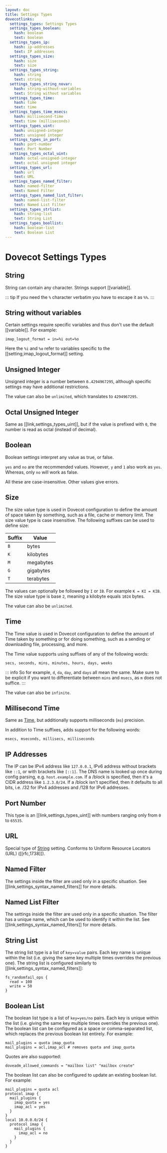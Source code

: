 ```yaml
---
layout: doc
title: Settings Types
dovecotlinks:
  settings_types: Settings Types
  settings_types_boolean:
    hash: boolean
    text: boolean
  settings_types_ip:
    hash: ip-addresses
    text: IP addresses
  settings_types_size:
    hash: size
    text: size
  settings_types_string:
    hash: string
    text: string
  settings_types_string_novar:
    hash: string-without-variables
    text: String without variables
  settings_types_time:
    hash: time
    text: time
  settings_types_time_msecs:
    hash: millisecond-time
    text: time (milliseconds)
  settings_types_uint:
    hash: unsigned-integer
    text: unsigned integer
  settings_types_in_port:
    hash: port-number
    text: Port Number
  settings_types_octal_uint:
    hash: octal-unsigned-integer
    text: octal unsigned integer
  settings_types_url:
    hash: url
    text: URL
  settings_types_named_filter:
    hash: named-filter
    text: Named Filter
  settings_types_named_list_filter:
    hash: named-list-filter
    text: Named List Filter
  settings_types_strlist:
    hash: string-list
    text: String List
  settings_types_boollist:
    hash: boolean-list
    text: Boolean List
---
```


# Dovecot Settings Types

## String

String can contain any character. Strings support [[variable]].

::: tip
If you need the `%` character verbatim you have to escape it as `%%`.
:::

## String without variables

Certain settings require specific variables and thus don't use the default
[[variable]]. For example:

```[dovecot.conf]
imap_logout_format = in=%i out=%o
```

Here the `%i` and `%o` refer to variables specific to the
[[setting,imap_logout_format]] setting.

## Unsigned Integer

Unsigned integer is a number between `0`..`4294967295`, although specific
settings may have additional restrictions.

The value can also be `unlimited`, which translates to `4294967295`.

## Octal Unsigned Integer

Same as [[link,settings_types_uint]], but if the value is prefixed with `0`,
the number is read as octal (instead of decimal).

## Boolean

Boolean settings interpret any value as true, or false.

`yes` and `no` are the recommended values. However, `y` and `1` also
work as `yes`. Whereas, only `no` will work as false.

All these are case-insensitive. Other values give errors.

## Size

The size value type is used in Dovecot configuration to define the amount of
space taken by something, such as a file, cache or memory limit. The size value
type is case insensitive. The following suffixes can be used to define size:

| Suffix | Value |
| ------ | ----- |
| `B` | bytes |
| `K` | kilobytes |
| `M` | megabytes |
| `G` | gigabytes |
| `T` | terabytes |

The values can optionally be followed by `I` or `IB`. For example
`K = KI = KIB`. The size value type is base `2`, meaning a kilobyte equals
`1024` bytes.

The value can also be `unlimited`.

## Time

The Time value is used in Dovecot configuration to define the amount of Time
taken by something or for doing something, such as a sending or downloading
file, processing, and more.

The Time value supports using suffixes of any of the following words:

```
secs, seconds, mins, minutes, hours, days, weeks
```

::: info
So for example, `d`, `da`, `day`, and `days` all mean the same. Make sure to be
explicit if you want to differentiate between `mins` and `msecs`, as `m` does
not suffice.
:::

The value can also be `infinite`.

## Millisecond Time

Same as [Time](#time), but additionally supports milliseconds (`ms`) precision.

In addition to Time suffixes, adds support for the following words:

```
msecs, mseconds, millisecs, milliseconds
```

## IP Addresses

The IP can be IPv4 address like `127.0.0.1`, IPv6 address without brackets
like `::1`, or with brackets like `[::1]`. The DNS name is looked up once
during config parsing, e.g. `host.example.com`. If a /block is specified,
then it's a CIDR address like `1.2.3.0/24`. If a /block isn't specified, then
it defaults to all bits, i.e. /32 for IPv4 addresses and /128 for IPv6
addresses.

## Port Number

This type is an [[link,settings_types_uint]] with numbers ranging only from `0`
to `65535`.

## URL

Special type of [String](#string) setting. Conforms to Uniform Resource
Locators (URL) ([[rfc,1738]]).

## Named Filter

The settings inside the filter are used only in a specific situation. See
[[link,settings_syntax_named_filters]] for more details.

## Named List Filter

The settings inside the filter are used only in a specific situation. The
filter has a unique name, which can be used to identify it within the list.
See [[link,settings_syntax_named_filters]] for more details.

## String List

The string list type is a list of `key=value` pairs. Each key name is unique
within the list (i.e. giving the same key multiple times overrides the previous
one). The string list is configured similarly to
[[link,settings_syntax_named_filters]]:

```[dovecot.conf]
fs_randomfail_ops {
  read = 100
  write = 50
}
```

## Boolean List

The boolean list type is a list of `key=yes/no` pairs. Each key is unique
within the list (i.e. giving the same key multiple times overrides the previous
one). The boolean list can be configured as a space or comma-separated list,
which replaces the previous boolean  list entirely. For example:

```[dovecot.conf]
mail_plugins = quota imap_quota
mail_plugins = acl,imap_acl # removes quota and imap_quota
```

Quotes are also supported:

```[dovecot.conf]
doveadm_allowed_commands = "mailbox list" "mailbox create"
```

The boolean list can also be configured to update an existing boolean list. For
example:

```[dovecot.conf]
mail_plugins = quota acl
protocol imap {
  mail_plugins {
    imap_quota = yes
    imap_acl = yes
  }
}
local 10.0.0.0/24 {
  protocol imap {
    mail_plugins {
      imap_acl = no
    }
  }
}
```
